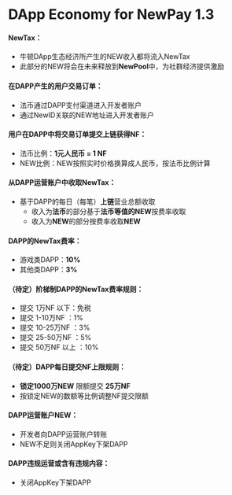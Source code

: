 # DApp Economy for NewPay 1.3

#### NewTax：

* 牛顿DApp生态经济所产生的NEW收入都将流入NewTax
* 此部分的NEW将会在未来释放到**NewPool**中，为社群经济提供激励

#### 在DAPP产生的用户交易订单：
* 法币通过DAPP支付渠道进入开发者账户
* 通过NewID关联的NEW地址进入开发者账户

#### 用户在DAPP中将交易订单提交上链获得NF：
* 法币比例：**1元人民币 = 1 NF**
* NEW比例：NEW按照实时价格换算成人民币，按法币比例计算

#### 从DAPP运营账户中收取NewTax：
* 基于DAPP的每日（每笔）**上链**营业总额收取
	* 收入为**法币**的部分基于**法币等值的NEW**按费率收取
	* 收入为**NEW**的部分按费率收取**NEW**

#### DAPP的NewTax费率：
* 游戏类DAPP：**10%**
* 其他类DAPP：**3%**

#### （待定）阶梯制DAPP的NewTax费率规则：
* 提交 1万NF 以下：免税
* 提交 1-10万NF ：1%
* 提交 10-25万NF ：3%
* 提交 25-50万NF ：5%
* 提交 50万NF 以上 ：10%

#### （待定）DAPP每日提交NF上限规则：
* **锁定1000万NEW** 限额提交 **25万NF**
* 按锁定NEW的数额等比例调整NF提交限额

#### DAPP运营账户NEW：
* 开发者向DAPP运营账户转账
* NEW不足则关闭AppKey下架DAPP

#### DAPP违规运营或含有违规内容：
* 关闭AppKey下架DAPP